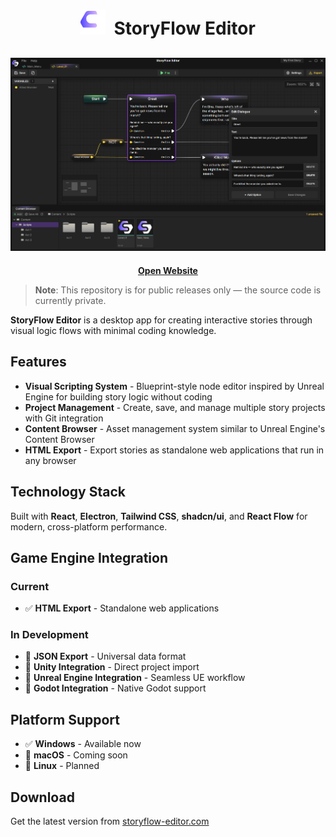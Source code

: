 <h1 align="center">
  <img src="logo.svg" alt="StoryFlow Logo" width="40">
  &nbsp;StoryFlow Editor
</h1>

![StoryFlow Screenshot](screenshot.png)
---
<p align="center">
  <a href="https://storyflow-editor.com"><strong>Open Website</strong></a>
</p>

> **Note**: This repository is for public releases only — the source code is currently private.

**StoryFlow Editor** is a desktop app for creating interactive stories through visual logic flows with minimal coding knowledge.


## Features

- **Visual Scripting System** - Blueprint-style node editor inspired by Unreal Engine for building story logic without coding
- **Project Management** - Create, save, and manage multiple story projects with Git integration
- **Content Browser** - Asset management system similar to Unreal Engine's Content Browser
- **HTML Export** - Export stories as standalone web applications that run in any browser

## Technology Stack

Built with **React**, **Electron**, **Tailwind CSS**, **shadcn/ui**, and **React Flow** for modern, cross-platform performance.

## Game Engine Integration

### Current
- ✅ **HTML Export** - Standalone web applications

### In Development  
- 🔄 **JSON Export** - Universal data format
- 🔄 **Unity Integration** - Direct project import
- 🔄 **Unreal Engine Integration** - Seamless UE workflow
- 🔄 **Godot Integration** - Native Godot support

## Platform Support

- ✅ **Windows** - Available now
- 🔄 **macOS** - Coming soon
- 📅 **Linux** - Planned

## Download

Get the latest version from [storyflow-editor.com](https://storyflow-editor.com)
